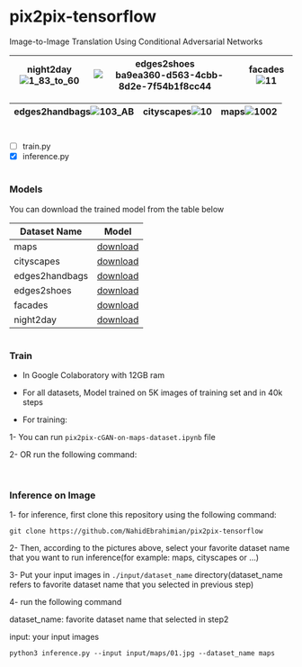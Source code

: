 # pix2pix-tensorflow
Image-to-Image Translation Using Conditional Adversarial Networks

|night2day![1_83_to_60](https://user-images.githubusercontent.com/82975802/140188194-9168b7a0-c83a-467e-b26a-2dad7868a235.jpg)|edges2shoes![ba9ea360-d563-4cbb-8d2e-7f54b1f8cc44](https://user-images.githubusercontent.com/82975802/140188431-16737fc6-3d02-4d7a-b0f5-4f228cb6f467.jpeg)|facades![11](https://user-images.githubusercontent.com/82975802/140188508-3b505b02-dbc2-4826-a0f4-37727502b4b7.jpg)|
| ------------- | ------------- | ------------- |

|edges2handbags![103_AB](https://user-images.githubusercontent.com/82975802/140189363-99aa1203-10e1-4f87-92e3-e3283cf077d3.jpg)| cityscapes![10](https://user-images.githubusercontent.com/82975802/140188577-c6936293-9a7f-4301-8e93-79cc08b9525c.jpg)|maps![1002](https://user-images.githubusercontent.com/82975802/140189945-fd63e667-093d-48be-abab-69526bb8df88.jpg)|
| ------------- | ------------- | ------------- |


#

- [ ] train.py
- [x] inference.py

#
### Models

You can download the trained model from the table below

| Dataset Name  | Model |
| ------------- | ------------- |
|maps|[download]( https://drive.google.com/file/d/1-aGQ78qFieai5CkBiUhz3Hw1b-EudpO4/view?usp=sharing)|
|cityscapes|[download]( https://drive.google.com/file/d/1-EMn9piSvsYnLnlcH1HyODeyqbC9FjRb/view?usp=sharing)      |
|edges2handbags|[download]( https://drive.google.com/file/d/10MStW9oQ3R591G_SWi9fdLQQ5ikwQtUZ/view?usp=sharing)      |
|edges2shoes|[download]( https://drive.google.com/file/d/1-XypWpkrefi-rmRRXFDHbvHWAyADDvqc/view?usp=sharing)     |
|facades|[download]( https://drive.google.com/file/d/1-r1C9hrm0rDo9h7odbjc85SIbxbFitaz/view?usp=sharing)     |
|night2day|[download]( https://drive.google.com/file/d/1-Yex8Ujb7fDW_SGYR_yrhK9Tu3GykrCy/view?usp=sharing)      |

#

### Train

- In Google Colaboratory with 12GB ram

- For all datasets, Model trained on 5K images of training set and in 40k steps
 
- For training:

1-  You can run `pix2pix-cGAN-on-maps-dataset.ipynb` file

2- OR run the following command:

```
```
#

### Inference on Image

1- for inference, first clone this repository using the following command:

```
git clone https://github.com/NahidEbrahimian/pix2pix-tensorflow
```

2- Then, according to the pictures above, select your favorite dataset name that you want to run inference(for example: maps, cityscapes or ...)

3- Put your input images in `./input/dataset_name` directory(dataset_name refers to favorite dataset name that you selected in previous step)

4- run the following command

dataset_name: favorite dataset name that selected in step2

input: your input images

```
python3 inference.py --input input/maps/01.jpg --dataset_name maps

```
